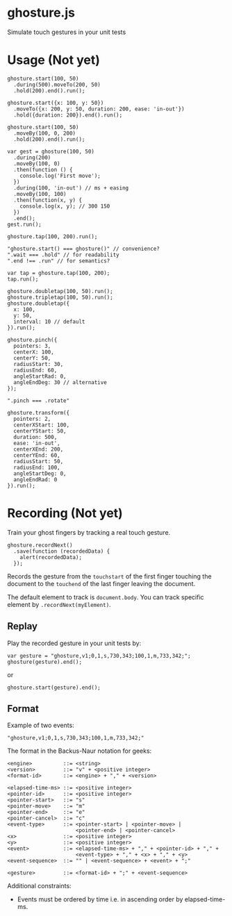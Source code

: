 # ghosture.js

Simulate touch gestures in your unit tests

# Usage (Not yet)

    ghosture.start(100, 50)
      .during(500).moveTo(200, 50)
      .hold(200).end().run();

    ghosture.start({x: 100, y: 50})
      .moveTo({x: 200, y: 50, duration: 200, ease: 'in-out'})
      .hold({duration: 200}).end().run();

    ghosture.start(100, 50)
      .moveBy(100, 0, 200)
      .hold(200).end().run();

    var gest = ghosture(100, 50)
      .during(200)
      .moveBy(100, 0)
      .then(function () {
        console.log('First move');
      })
      .during(100, 'in-out') // ms + easing
      .moveBy(100, 100)
      .then(function(x, y) {
        console.log(x, y); // 300 150
      })
      .end();
    gest.run();

    ghosture.tap(100, 200).run();

    "ghosture.start() === ghosture()" // convenience?
    ".wait === .hold" // for readability
    ".end !== .run" // for semantics?

    var tap = ghosture.tap(100, 200);
    tap.run();

    ghosture.doubletap(100, 50).run();
    ghosture.tripletap(100, 50).run();
    ghosture.doubletap({
      x: 100,
      y: 50,
      interval: 10 // default
    }).run();

    ghosture.pinch({
      pointers: 3,
      centerX: 100,
      centerY: 50,
      radiusStart: 30,
      radiusEnd: 60,
      angleStartRad: 0,
      angleEndDeg: 30 // alternative
    });

    ".pinch === .rotate"

    ghosture.transform({
      pointers: 2,
      centerXStart: 100,
      centerYStart: 50,
      duration: 500,
      ease: 'in-out',
      centerXEnd: 200,
      centerYEnd: 60,
      radiusStart: 50,
      radiusEnd: 100,
      angleStartDeg: 0,
      angleEndRad: 0
    }).run();


# Recording (Not yet)

Train your ghost fingers by tracking a real touch gesture.

    ghosture.recordNext()
      .save(function (recordedData) {
        alert(recordedData);
      });

Records the gesture from the `touchstart` of the first finger touching the document to the `touchend` of the last finger leaving the document.

The default element to track is `document.body`. You can track specific element by `.recordNext(myElement)`.

## Replay

Play the recorded gesture in your unit tests by:

    var gesture = "ghosture,v1;0,1,s,730,343;100,1,m,733,342;";
    ghosture(gesture).end();

or

    ghosture.start(gesture).end();

## Format

Example of two events:

    "ghosture,v1;0,1,s,730,343;100,1,m,733,342;"

The format in the Backus-Naur notation for geeks:

    <engine>          ::= <string>
    <version>         ::= "v" + <positive integer>
    <format-id>       ::= <engine> + "," + <version>

    <elapsed-time-ms> ::= <positive integer>
    <pointer-id>      ::= <positive integer>
    <pointer-start>   ::= "s"
    <pointer-move>    ::= "m"
    <pointer-end>     ::= "e"
    <pointer-cancel>  ::= "c"
    <event-type>      ::= <pointer-start> | <pointer-move> |
                          <pointer-end> | <pointer-cancel>
    <x>               ::= <positive integer>
    <y>               ::= <positive integer>
    <event>           ::= <elapsed-time-ms> + "," + <pointer-id> + "," +
                          <event-type> + "," + <x> + "," + <y>
    <event-sequence>  ::= "" | <event-sequence> + <event> + ";"

    <gesture>         ::= <format-id> + ";" + <event-sequence>

Additional constraints:
- Events must be ordered by time i.e. in ascending order by elapsed-time-ms.
